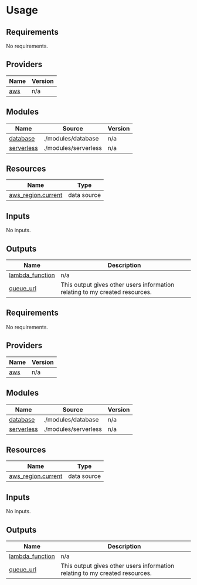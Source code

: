 # Usage

<!--- BEGIN_TF_DOCS --->
## Requirements

No requirements.

## Providers

| Name | Version |
|------|---------|
| <a name="provider_aws"></a> [aws](#provider\_aws) | n/a |

## Modules

| Name | Source | Version |
|------|--------|---------|
| <a name="module_database"></a> [database](#module\_database) | ./modules/database | n/a |
| <a name="module_serverless"></a> [serverless](#module\_serverless) | ./modules/serverless | n/a |

## Resources

| Name | Type |
|------|------|
| [aws_region.current](https://registry.terraform.io/providers/hashicorp/aws/latest/docs/data-sources/region) | data source |

## Inputs

No inputs.

## Outputs

| Name | Description |
|------|-------------|
| <a name="output_lambda_function"></a> [lambda\_function](#output\_lambda\_function) | n/a |
| <a name="output_queue_url"></a> [queue\_url](#output\_queue\_url) | This output gives other users information relating to my created resources. |

<!--- END_TF_DOCS --->


<!-- BEGIN_TF_DOCS -->
## Requirements

No requirements.

## Providers

| Name | Version |
|------|---------|
| <a name="provider_aws"></a> [aws](#provider\_aws) | n/a |

## Modules

| Name | Source | Version |
|------|--------|---------|
| <a name="module_database"></a> [database](#module\_database) | ./modules/database | n/a |
| <a name="module_serverless"></a> [serverless](#module\_serverless) | ./modules/serverless | n/a |

## Resources

| Name | Type |
|------|------|
| [aws_region.current](https://registry.terraform.io/providers/hashicorp/aws/latest/docs/data-sources/region) | data source |

## Inputs

No inputs.

## Outputs

| Name | Description |
|------|-------------|
| <a name="output_lambda_function"></a> [lambda\_function](#output\_lambda\_function) | n/a |
| <a name="output_queue_url"></a> [queue\_url](#output\_queue\_url) | This output gives other users information relating to my created resources. |
<!-- END_TF_DOCS -->
